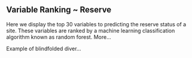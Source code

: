 

## Variable Ranking ~ Reserve

Here we display the top 30 variables to predicting the reserve status of a site. These variables are ranked by a machine learning classification algorithm known as random forest. More...

Example of blindfolded diver...

